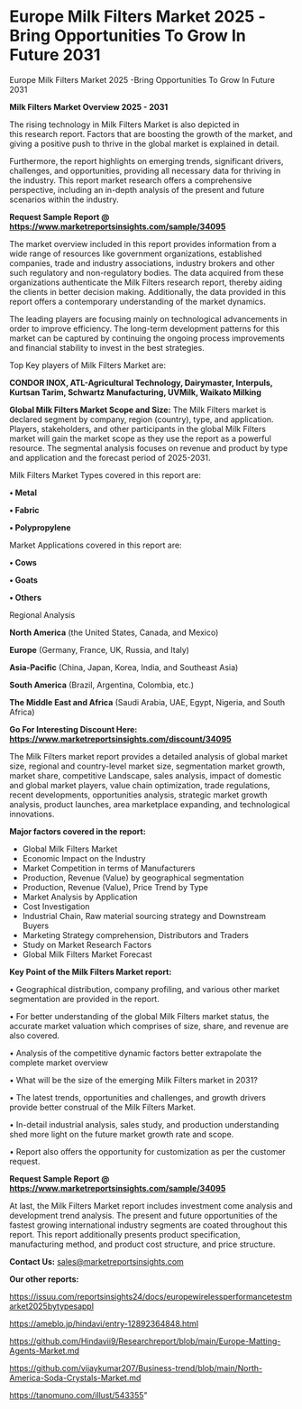 # Europe Milk Filters Market 2025 -Bring Opportunities To Grow In Future 2031
Europe Milk Filters Market 2025 -Bring Opportunities To Grow In Future 2031

<Strong> Milk Filters Market Overview 2025 - 2031</strong>

The rising technology in Milk Filters Market is also depicted in this research report. Factors that are boosting the growth of the market, and giving a positive push to thrive in the global market is explained in detail.

Furthermore, the report highlights on emerging trends, significant drivers, challenges, and opportunities, providing all necessary data for thriving in the industry. This report market research offers a comprehensive perspective, including an in-depth analysis of the present and future scenarios within the industry.

<strong>Request Sample Report @ <a href=https://www.marketreportsinsights.com/sample/34095>https://www.marketreportsinsights.com/sample/34095</a></strong>

The market overview included in this report provides information from a wide range of resources like government organizations, established companies, trade and industry associations, industry brokers and other such regulatory and non-regulatory bodies. The data acquired from these organizations authenticate the Milk Filters research report, thereby aiding the clients in better decision making. Additionally, the data provided in this report offers a contemporary understanding of the market dynamics.

The leading players are focusing mainly on technological advancements in order to improve efficiency. The long-term development patterns for this market can be captured by continuing the ongoing process improvements and financial stability to invest in the best strategies.

Top Key players of Milk Filters Market are:

<strong>CONDOR INOX, ATL-Agricultural Technology, Dairymaster, Interpuls, Kurtsan Tarim, Schwartz Manufacturing, UVMilk, Waikato Milking</strong>

<strong><b>Global Milk Filters Market Scope and Size:</b></strong>
The Milk Filters market is declared segment by company, region (country), type, and application. Players, stakeholders, and other participants in the global Milk Filters market will gain the market scope as they use the report as a powerful resource. The segmental analysis focuses on revenue and product by type and application and the forecast period of 2025-2031.

Milk Filters Market Types covered in this report are:

<strong>•  Metal

•  Fabric

•  Polypropylene</strong>

Market Applications covered in this report are:

<strong>•  Cows

•  Goats

•  Others</strong> 

Regional Analysis

<strong>North America</strong> (the United States, Canada, and Mexico)

<strong>Europe</strong> (Germany, France, UK, Russia, and Italy)

<strong>Asia-Pacific</strong> (China, Japan, Korea, India, and Southeast Asia)

<strong>South America</strong> (Brazil, Argentina, Colombia, etc.)

<strong>The Middle East and Africa</strong> (Saudi Arabia, UAE, Egypt, Nigeria, and South Africa)

<strong>Go For Interesting Discount Here: <a href=https://www.marketreportsinsights.com/discount/34095>https://www.marketreportsinsights.com/discount/34095</a></strong>

The Milk Filters market report provides a detailed analysis of global market size, regional and country-level market size, segmentation market growth, market share, competitive Landscape, sales analysis, impact of domestic and global market players, value chain optimization, trade regulations, recent developments, opportunities analysis, strategic market growth analysis, product launches, area marketplace expanding, and technological innovations.

<strong><b>Major factors covered in the report:</b></strong>
<ul>
  <li>Global Milk Filters Market </li>
  <li>Economic Impact on the Industry</li>
  <li>Market Competition in terms of Manufacturers</li>
  <li>Production, Revenue (Value) by geographical segmentation</li>
  <li>Production, Revenue (Value), Price Trend by Type</li>
  <li>Market Analysis by Application</li>
  <li>Cost Investigation</li>
  <li>Industrial Chain, Raw material sourcing strategy and Downstream Buyers</li>
  <li>Marketing Strategy comprehension, Distributors and Traders</li>
  <li>Study on Market Research Factors</li>
  <li>Global Milk Filters Market Forecast</li>
</ul>

<strong><b>Key Point of the Milk Filters Market report:</b></strong>

• Geographical distribution, company profiling, and various other market segmentation are provided in the report.

• For better understanding of the global Milk Filters market status, the accurate market valuation which comprises of size, share, and revenue are also covered.

• Analysis of the competitive dynamic factors better extrapolate the complete market overview

• What will be the size of the emerging Milk Filters market in 2031?

• The latest trends, opportunities and challenges, and growth drivers provide better construal of the Milk Filters Market.

• In-detail industrial analysis, sales study, and production understanding shed more light on the future market growth rate and scope.

• Report also offers the opportunity for customization as per the customer request.

<strong>Request Sample Report @ <a href=https://www.marketreportsinsights.com/sample/34095>https://www.marketreportsinsights.com/sample/34095</a></strong>

At last, the Milk Filters Market report includes investment come analysis and development trend analysis. The present and future opportunities of the fastest growing international industry segments are coated throughout this report. This report additionally presents product specification, manufacturing method, and product cost structure, and price structure.

<strong>Contact Us:</strong>
sales@marketreportsinsights.com

<strong>Our other reports:</strong>

<a href=https://issuu.com/reportsinsights24/docs/europewirelessperformancetestmarket2025bytypesappl>https://issuu.com/reportsinsights24/docs/europewirelessperformancetestmarket2025bytypesappl</a>

<a href=https://ameblo.jp/hindavi/entry-12892364848.html>https://ameblo.jp/hindavi/entry-12892364848.html</a>

<a href=https://github.com/Hindavii9/Researchreport/blob/main/Europe-Matting-Agents-Market.md>https://github.com/Hindavii9/Researchreport/blob/main/Europe-Matting-Agents-Market.md</a>

<a href=https://github.com/vijaykumar207/Business-trend/blob/main/North-America-Soda-Crystals-Market.md>https://github.com/vijaykumar207/Business-trend/blob/main/North-America-Soda-Crystals-Market.md</a>

<a href=https://tanomuno.com/illust/543355>https://tanomuno.com/illust/543355</a>"

